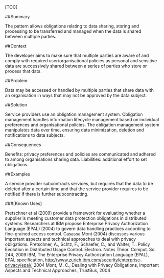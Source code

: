 [TOC]

<!--###[Also Known As]-->
<!-- All other names the pattern is known by.-->



##Summary
<!-- One short paragraph summarising the pattern.-->

The pattern allows obligations relating to data sharing, storing and
processing to be transferred and managed when the data is shared
between multiple parties.

##Context
<!-- The situations in which the pattern may apply.-->

The developer aims to make sure that multiple parties are aware of and
comply with required user/organisational policies as personal and
sensitive data are successively shared between a series of parties who
store or process that data.

##Problem
<!-- The problem a pattern addresses, including a list of forces describing why a problem might be difficult to solve.-->

Data may be accessed or handled by multiple parties that share data
with an organisation in ways that may not be approved by the data
subject.

##Solution
<!-- A concise description of how the pattern addresses the problem.-->

Service providers use an obligation management system. Obligation
management handles information lifecycle management based on
individual preferences and organisational policies. The obligation
management system manipulates data over time, ensuring data
minimization, deletion and notifications to data subjects.

<!--###[Structure]-->
<!--A detailed specification of the structural aspects of the pattern. A class diagram if applicable.-->



<!--###[Implementation]-->
<!--Guidelines for implementing the pattern; code fragments; suggested PETS; policy fragments.-->



##Consequences
<!--The advantages (benefits) and disadvantages (liabilities) of applying the pattern.-->



<!--constraints and consequences-->
Benefits: privacy preferences and policies are communicated and adhered
to among organisations sharing data. Liabilities: additional effort to
set obligations.

<!--###[Constraints]-->
<!-- limitations as a consequence of applying the pattern.-->



##Examples
<!--Motivational example to see how the pattern is applied.-->

A service provider subcontracts services, but requires that the data
to be deleted after a certain time and that the service provider
requires to be notified if there is further subcontracting.

###[Known Uses]
<!-- Pointers to various applications of the pattern.-->

Pretschner et al (2009) provide a framework for evaluating whether a
supplier is meeting customer data protection obligations in
distributed systems. Researchers at IBM propose Enterprise Privacy
Authorization Language (EPAL) (2004) to govern data handling practices
according to fine-grained access control. Casassa Mont (2004) discusses
various important aspects and technical approaches to deal with
privacy obligations. Pretschner, A., Schtz, F., Schaefer, C., and
Walter, T.: Policy Evolution in Distributed Usage Control. Electron.
Notes Theor. Comput. Sci. 244, 2009 IBM, The Enterprise Privacy
Authorization Language (EPAL), EPAL specification,
http://www.zurich.ibm.com/security/enterprise-privacy/epal/, 2004
Mont, M. C., Dealing with Privacy Obligations, Important Aspects and
Technical Approaches, TrustBus, 2004

<!--##See Also-->
<!-- Any pointers to relevant information, not contained in the subfields below.-->



<!--###[Related Patterns]-->
<!-- Supporting and conflicting patterns-->



<!--###[Sources]-->
<!-- References to the original source of the pattern.-->



<!--##General Comments-->
<!-- Separate discussion on the pattern.-->



<!--##Tags-->
<!-- User definable descriptors for additional correlation.-->